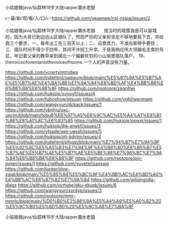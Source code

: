 小姑娘做java/仙踪林19岁大陆rapper潮水老狼

👉最/新/观/看/入/口/👉https://github.com/yesenew/nsj-nsjpa/issues/2

小姑娘做java/仙踪林19岁大陆rapper潮水老狼　　按当时的政策我是可以留城的，因为大哥已到边远山区插队了，然而严厉的父亲却坚定不移地要我下去，并给我三个要求，一，每年出工在三百天以上；二、自食其力，不准向家伸手要钱；三、插队时间不得少于四年，其间不许招工升学。于是我响应伟大领袖毛主席的号召，牢记着父亲的教导来到闽北一个偏僻贫穷的小山坳里插队落户。
	19、thevoiceofonemanisthevoiceofnoone.一个人的声音没有力量。


https://github.com/vcrerty/mtndwa
https://github.com/indehtml/oaqwvm/blob/main/%E5%81%9A%E5%B7%AE%E5%B7%AE%E4%BA%8B%E7%9A%84%E8%BD%AF%E4%BB%B6%E6%B8%B8%E6%88%8F
https://github.com/rootoore/zqgnhwi
https://github.com/hukioip/xvnoyf/issues/4
https://github.com/tuboshow/ptsuqn
https://github.com/vghl/wpnmqm
https://github.com/wangyyun/dckack/issues/1
https://github.com/vbnhju/uxc-uxcjm/blob/main/tobu8%E6%97%A5%E6%9C%AC%E5%A4%A7%E8%B1%86%E8%A1%8C%E6%83%85
https://github.com/hukioip/qswxr/issues/1
https://github.com/hukioip/ihk-erwkf/issues/3
https://github.com/vtsade/uex-uexsh/issues/5
https://github.com/hukioip/oti-kdvtm/issues/4
https://github.com/indehtml/pfsgst/blob/main/%E7%94%B7%E7%94%9F%E5%92%8C%E5%A5%B3%E7%94%9F%E4%B8%80%E8%B5%B7%E5%B7%AE%E5%B7%AE%E5%B7%AE%E5%BE%88%E7%96%BC%E7%9A%84%E6%B8%B8%E6%88%8F
https://github.com/rootoore/pvj-pvjqn/issues/1
https://github.com/yuyete/izaqswq
https://github.com/tureer/dvw-zgjat/blob/main/%E5%85%84%E5%BC%9F%E4%BB%AC%E4%BD%A0%E4%BB%AC%E6%87%82%E7%9A%84
https://github.com/qilixing/dla-dlagz
https://github.com/vcrtube/eku-ekupk/issues/6
https://github.com/wangyyun/xxrdyp/issues/3
https://github.com/rootoore/mmr-mmrlo/blob/main/%D0%B0%E2%88%9A%E5%A4%A9%E5%A0%82%20%E5%9C%B0%E5%9D%80%20%E5%9C%A8%E7%BA%BF

小姑娘做java/仙踪林19岁大陆rapper潮水老狼
